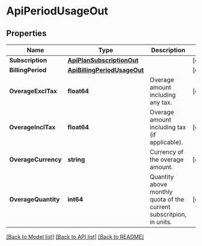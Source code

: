 # ApiPeriodUsageOut

## Properties
Name | Type | Description | Notes
------------ | ------------- | ------------- | -------------
**Subscription** | [**ApiPlanSubscriptionOut**](APIPlanSubscriptionOut.md) |  | [optional] 
**BillingPeriod** | [**ApiBillingPeriodUsageOut**](APIBillingPeriodUsageOut.md) |  | [optional] 
**OverageExclTax** | **float64** | Overage amount including any tax. | [optional] 
**OverageInclTax** | **float64** | Overage amount including tax (if applicable). | [optional] 
**OverageCurrency** | **string** | Currency of the overage amount. | [optional] 
**OverageQuantity** | **int64** | Quantity above monthly quota of the current subscritpion, in units. | [optional] 

[[Back to Model list]](../README.md#documentation-for-models) [[Back to API list]](../README.md#documentation-for-api-endpoints) [[Back to README]](../README.md)


